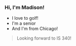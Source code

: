 <h3> Hi, I'm Madison! </h3>

- I love to golf!
- I'm a senior
- And I'm from Chicago!

> Looking forward to IS 340!
